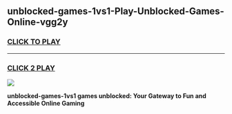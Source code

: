 
## unblocked-games-1vs1-Play-Unblocked-Games-Online-vgg2y
<h3>
<a href="https://premium76.site?title=unblocked-games-1vs1&ref=25A">CLICK TO PLAY</a></h3>
<hr>

<h3>
<a href="https://premium76.site?title=unblocked-games-1vs1&ref=25A">CLICK 2 PLAY</a>
  
</h3>

<a href="https://premium76.site?title=unblocked-games-1vs1&ref=25A"><img src="https://clearcache.store/games.png"></a>


**unblocked-games-1vs1 games unblocked: Your Gateway to Fun and Accessible Online Gaming**
